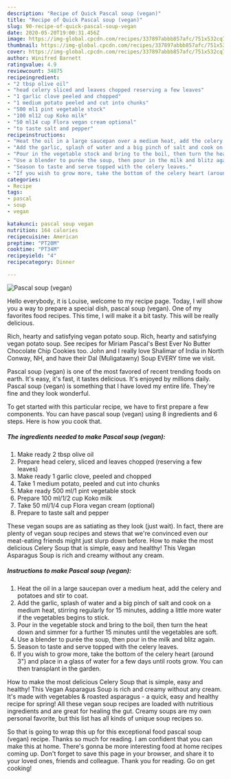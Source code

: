 ```yaml
---
description: "Recipe of Quick Pascal soup (vegan)"
title: "Recipe of Quick Pascal soup (vegan)"
slug: 90-recipe-of-quick-pascal-soup-vegan
date: 2020-05-20T19:00:31.456Z
image: https://img-global.cpcdn.com/recipes/337897abbb857afc/751x532cq70/pascal-soup-vegan-recipe-main-photo.jpg
thumbnail: https://img-global.cpcdn.com/recipes/337897abbb857afc/751x532cq70/pascal-soup-vegan-recipe-main-photo.jpg
cover: https://img-global.cpcdn.com/recipes/337897abbb857afc/751x532cq70/pascal-soup-vegan-recipe-main-photo.jpg
author: Winifred Barnett
ratingvalue: 4.9
reviewcount: 34875
recipeingredient:
- "2 tbsp olive oil"
- "head celery sliced and leaves chopped reserving a few leaves"
- "1 garlic clove peeled and chopped"
- "1 medium potato peeled and cut into chunks"
- "500 ml1 pint vegetable stock"
- "100 ml12 cup Koko milk"
- "50 ml14 cup Flora vegan cream optional"
- "to taste salt and pepper"
recipeinstructions:
- "Heat the oil in a large saucepan over a medium heat, add the celery and potatoes and stir to coat."
- "Add the garlic, splash of water and a big pinch of salt and cook on a medium heat, stirring regularly for 15 minutes, adding a little more water if the vegetables begins to stick."
- "Pour in the vegetable stock and bring to the boil, then turn the heat down and simmer for a further 15 minutes until the vegetables are soft."
- "Use a blender to purée the soup, then pour in the milk and blitz again."
- "Season to taste and serve topped with the celery leaves."
- "If you wish to grow more, take the bottom of the celery heart (around 3&#34;) and place in a glass of water for a few days until roots grow. You can then transplant in the garden."
categories:
- Recipe
tags:
- pascal
- soup
- vegan

katakunci: pascal soup vegan 
nutrition: 164 calories
recipecuisine: American
preptime: "PT20M"
cooktime: "PT34M"
recipeyield: "4"
recipecategory: Dinner

---
```



![Pascal soup (vegan)](https://img-global.cpcdn.com/recipes/337897abbb857afc/751x532cq70/pascal-soup-vegan-recipe-main-photo.jpg)

Hello everybody, it is Louise, welcome to my recipe page. Today, I will show you a way to prepare a special dish, pascal soup (vegan). One of my favorites food recipes. This time, I will make it a bit tasty. This will be really delicious.

Rich, hearty and satisfying vegan potato soup. Rich, hearty and satisfying vegan potato soup. See recipes for Miriam Pascal&#39;s Best Ever No Butter Chocolate Chip Cookies too. John and I really love Shalimar of India in North Conway, NH, and have their Dal (Muligatawny) Soup EVERY time we visit.

Pascal soup (vegan) is one of the most favored of recent trending foods on earth. It's easy, it's fast, it tastes delicious. It's enjoyed by millions daily. Pascal soup (vegan) is something that I have loved my entire life. They're fine and they look wonderful.


To get started with this particular recipe, we have to first prepare a few components. You can have pascal soup (vegan) using 8 ingredients and 6 steps. Here is how you cook that.

<!--inarticleads1-->

##### The ingredients needed to make Pascal soup (vegan):

1. Make ready 2 tbsp olive oil
1. Prepare head celery, sliced and leaves chopped (reserving a few leaves)
1. Make ready 1 garlic clove, peeled and chopped
1. Take 1 medium potato, peeled and cut into chunks
1. Make ready 500 ml/1 pint vegetable stock
1. Prepare 100 ml/1/2 cup Koko milk
1. Take 50 ml/1/4 cup Flora vegan cream (optional)
1. Prepare to taste salt and pepper


These vegan soups are as satiating as they look (just wait). In fact, there are plenty of vegan soup recipes and stews that we&#39;re convinced even our meat-eating friends might just slurp down before. How to make the most delicious Celery Soup that is simple, easy and healthy! This Vegan Asparagus Soup is rich and creamy without any cream. 

<!--inarticleads2-->

##### Instructions to make Pascal soup (vegan):

1. Heat the oil in a large saucepan over a medium heat, add the celery and potatoes and stir to coat.
1. Add the garlic, splash of water and a big pinch of salt and cook on a medium heat, stirring regularly for 15 minutes, adding a little more water if the vegetables begins to stick.
1. Pour in the vegetable stock and bring to the boil, then turn the heat down and simmer for a further 15 minutes until the vegetables are soft.
1. Use a blender to purée the soup, then pour in the milk and blitz again.
1. Season to taste and serve topped with the celery leaves.
1. If you wish to grow more, take the bottom of the celery heart (around 3&#34;) and place in a glass of water for a few days until roots grow. You can then transplant in the garden.


How to make the most delicious Celery Soup that is simple, easy and healthy! This Vegan Asparagus Soup is rich and creamy without any cream. It&#39;s made with vegetables &amp; roasted asparagus - a quick, easy and healthy recipe for spring! All these vegan soup recipes are loaded with nutritious ingredients and are great for healing the gut. Creamy soups are my own personal favorite, but this list has all kinds of unique soup recipes so. 

So that is going to wrap this up for this exceptional food pascal soup (vegan) recipe. Thanks so much for reading. I am confident that you can make this at home. There's gonna be more interesting food at home recipes coming up. Don't forget to save this page in your browser, and share it to your loved ones, friends and colleague. Thank you for reading. Go on get cooking!
